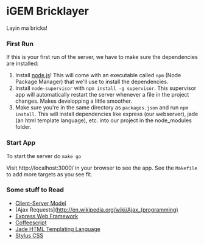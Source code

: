 iGEM Bricklayer
===============

Layin ma bricks!

### First Run

If this is your first run of the server, we have to make sure the dependencies are installed:

1. Install [node.js](http://nodejs.org/)! This will come with an executable called `npm` (Node Package Manager) that we'll use to install the dependencies.
2. Install `node-supervisor` with `npm install -g supervisor`. This supervisor app will automatically restart the server whenever a file in the project changes. Makes developping a little smoother.
3. Make sure you're in the same directory as `packages.json` and run `npm install`. This will install dependencies like express (our webserver), jade (an html template language), etc. into our project in the node_modules folder.

### Start App

To start the server do
`make go`

Visit http://localhost:3000/ in your browser to see the app.
See the `Makefile` to add more targets as you see fit.

### Some stuff to Read
* [Client-Server Model](https://en.wikipedia.org/wiki/Client%E2%80%93server_model)
* [Ajax Requests](http://en.wikipedia.org/wiki/Ajax_(programming)
* [Express Web Framework](http://expressjs.com/guide.html)
* [Coffeescript](http://coffeescript.org/)
* [Jade HTML Templating Language](http://jade-lang.com/)
* [Stylus CSS](http://learnboost.github.io/stylus/)
